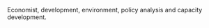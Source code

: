 
Economist, development, environment, policy analysis and capacity development.

<!---
rahsab/rahsab is a ✨ special ✨ repository because its `README.md` (this file) appears on your GitHub profile.
You can click the Preview link to take a look at your changes.
--->
